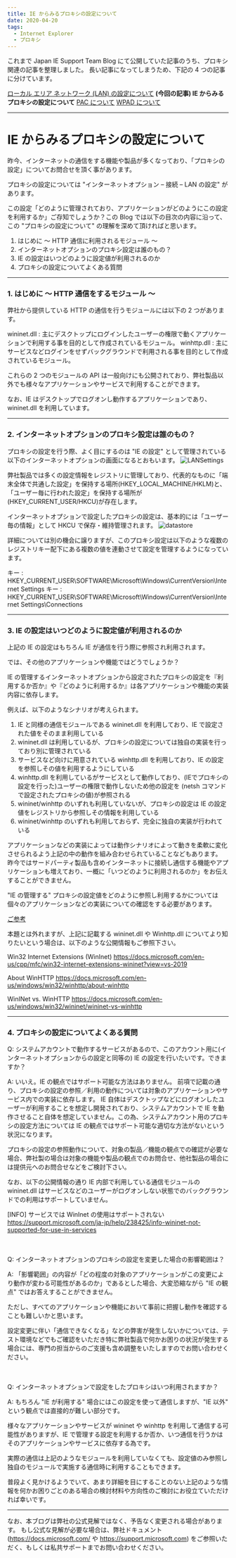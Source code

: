 ```yaml
---
title: IE からみるプロキシの設定について
date: 2020-04-20
tags: 
  - Internet Explorer
  - プロキシ
---
```


これまで Japan IE Support Team Blog にて公開していた記事のうち、プロキシ関連の記事を整理しました。
長い記事になってしまうため、下記の 4 つの記事に分けています。

[ローカル エリア ネットワーク (LAN) の設定について](../LAN-Settings/)
**(今回の記事) IE からみるプロキシの設定について**
[PAC について](../pac/)
[WPAD について](../wpad/)

---

# IE からみるプロキシの設定について

昨今、インターネットの通信をする機能や製品が多くなっており、「プロキシの設定」についてお問合せを頂く事があります。

プロキシの設定については "インターネットオプション – 接続 – LAN の設定" があります。

この設定「どのように管理されており、アプリケーションがどのようにこの設定を利用するか」ご存知でしょうか？この Blog では以下の目次の内容に沿って、この "プロキシの設定について" の理解を深めて頂ければと思います。

1. はじめに ～ HTTP 通信に利用されるモジュール ～
2. インターネットオプションのプロキシ設定は誰のもの？
3. IE の設定はいつどのように設定値が利用されるのか
4. プロキシの設定についてよくある質問

---

### 1. はじめに ～ HTTP 通信をするモジュール ～
弊社から提供している HTTP の通信を行うモジュールには以下の 2 つがあります。

wininet.dll : 主にデスクトップにログインしたユーザーの権限で動くアプリケーションで利用する事を目的として作成されているモジュール。
winhttp.dll : 主にサービスなどログインをせずバックグラウンドで利用される事を目的として作成されているモジュール。

これらの 2 つのモジュールの API は一般向けにも公開されており、弊社製品以外でも様々なアプリケーションやサービスで利用することができます。

なお、IE はデスクトップでログオンし動作するアプリケーションであり、wininet.dll を利用しています。

---

### 2. インターネットオプションのプロキシ設定は誰のもの？
プロキシの設定を行う際、よく目にするのは "IE の設定" として管理されている以下のインターネットオプションの画面になるとおもいます。
![LANSettings](/articles/internet-explorer-microsoft-edge/ProxySettings/LAN-Settings.png)

弊社製品では多くの設定情報をレジストリに管理しており、代表的なものに「端末全体で共通した設定」を保持する場所(HKEY_LOCAL_MACHINE/HKLM)と、「ユーザー毎に行われた設定」を保持する場所が (HKEY_CURRENT_USER/HKCU)が存在します。

インターネットオプションで設定したプロキシの設定は、基本的には「ユーザー毎の情報」として HKCU で保存・維持管理されます。
![datastore](/articles/internet-explorer-microsoft-edge/ProxySettings/datastore.png)

詳細については別の機会に譲りますが、このプロキシ設定は以下のような複数のレジストリキー配下にある複数の値を連動させて設定を管理するようになっています。

キー : HKEY_CURRENT_USER\SOFTWARE\Microsoft\Windows\CurrentVersion\Internet Settings
キー : HKEY_CURRENT_USER\SOFTWARE\Microsoft\Windows\CurrentVersion\Internet Settings\Connections

---

### 3. IE の設定はいつどのように設定値が利用されるのか
上記の IE の設定はもちろん IE が通信を行う際に参照され利用されます。

では、その他のアプリケーションや機能ではどうでしょうか？

IE の管理するインターネットオプションから設定されたプロキシの設定を『利用するか否か』や『どのように利用するか』は各アプリケーションや機能の実装内容に依存します。

例えば、以下のようなシナリオが考えられます。

1. IE と同様の通信モジュールである wininet.dll を利用しており、IE で設定された値をそのまま利用している
2. wininet.dll は利用しているが、プロキシの設定については独自の実装を行っており別に管理されている
3. サービスなど向けに用意されている winhttp.dll を利用しており、IE の設定を参照しその値を利用するようにしている
4. winhttp.dll を利用しているがサービスとして動作しており、(IEでプロキシの設定を行った)ユーザーの権限で動作しないため他の設定を (netsh コマンドで設定されたプロキシの値)が参照される
5. wininet/winhttp のいずれも利用していないが、プロキシの設定は IE の設定値をレジストリから参照しその情報を利用している
6. wininet/winhttp のいずれも利用しておらず、完全に独自の実装が行われている

アプリケーションなどの実装によっては動作シナリオによって動きを柔軟に変化させられるよう上記の中の動作を組み合わせられていることなどもあります。
昨今ではサードパーティ製品も含めインターネットに接続し通信する機能やアプリケーションも増えており、一概に「いつどのように利用されるのか」をお伝えすることができません。

"IE の管理する" プロキシの設定値をどのように参照し利用するかについては個々のアプリケーションなどの実装についての確認をする必要があります。

<u>ご参考</u>

本題とは外れますが、上記に記載する wininet.dll や Winhttp.dll についてより知りたいという場合は、以下のような公開情報もご参照下さい。

Win32 Internet Extensions (WinInet)
https://docs.microsoft.com/en-us/cpp/mfc/win32-internet-extensions-wininet?view=vs-2019

About WinHTTP
https://docs.microsoft.com/en-us/windows/win32/winhttp/about-winhttp

WinINet vs. WinHTTP
https://docs.microsoft.com/en-us/windows/win32/wininet/wininet-vs-winhttp

---

### 4. プロキシの設定についてよくある質問
Q:
システムアカウントで動作するサービスがあるので、このアカウント用に(インターネットオプションからの設定と同等の) IE の設定を行いたいです。できますか？

A:
いいえ。IE の観点ではサポート可能な方法はありません。
前項で記載の通り、プロキシの設定の参照／利用の動作については対象のアプリケーションやサービス内での実装に依存します。
IE 自体はデスクトップなどにログオンしたユーザーが利用することを想定し開発されており、システムアカウントで IE を動作させること自体を想定していません。この為、システムアカウント用のプロキシの設定方法については IE の観点ではサポート可能な適切な方法がないという状況になります。

プロキシの設定の参照動作について、対象の製品／機能の観点での確認が必要な場合、弊社製の場合は対象の機能や製品の観点でのお問合せ、他社製品の場合には提供元へのお問合せなどをご検討下さい。

なお、以下の公開情報の通り IE 内部で利用している通信モジュールの wininet.dll はサービスなどのユーザーがログオンしない状態でのバックグラウンドでの利用はサポートしていません。

[INFO] サービスでは WinInet の使用はサポートされない
https://support.microsoft.com/ja-jp/help/238425/info-wininet-not-supported-for-use-in-services

<br><br>
Q:
インターネットオプションのプロキシの設定を変更した場合の影響範囲は？

A:
「影響範囲」の内容が「どの程度の対象のアプリケーションがこの変更により動作が変わる可能性があるのか」であるとした場合、大変恐縮ながら "IE の観点" ではお答えすることができません。

ただし、すべてのアプリケーションや機能において事前に把握し動作を確認することも難しいかと思います。

設定変更に伴い「通信できなくなる」などの弊害が発生しないかについては、テスト環境などでもご確認をいただき特に弊社製品で何かお困りの状況が発生する場合には、専門の担当からのご支援も含め調整をいたしますのでお問い合わせください。
 
<br><br>
Q:
インターネットオプションで設定をしたプロキシはいつ利用されますか？

A:
もちろん "IE が利用する" 場合にはこの設定を使って通信しますが、"IE 以外" という観点では直接的が難しい部分です。

様々なアプリケーションやサービスが wininet や winhttp を利用して通信する可能性がありますが、IE で管理する設定を利用するか否か、いつ通信を行うかはそのアプリケーションやサービスに依存する為です。

実際の通信は上記のようなモジュールを利用していなくても、設定値のみ参照し独自のモジュールで実施する通信時に利用することもできます。

普段よく見かけるようでいて、あまり詳細を目にすることのない上記のような情報を何かお困りごとのある場合の検討材料や方向性のご検討にお役立ていただければ幸いです。

---
なお、本ブログは弊社の公式見解ではなく、予告なく変更される場合があります。
もし公式な見解が必要な場合は、弊社ドキュメント (https://docs.microsoft.com/ や https://support.microsoft.com) をご参照いただく、もしくは私共サポートまでお問い合わせください。